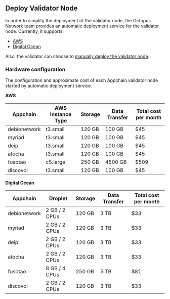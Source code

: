 ## Deploy Validator Node

In order to simplify the deployment of the validator node, the Octopus Network team provides an automatic deployment service for the validator node. Currently, it supports:

* [AWS](./validator-deploy-aws.md)
* [Digital Ocean](./validator-deploy-do.md)

Also, the validator can choose to [manually deploy the validator node](./validator-deploy-manually.md).

### Hardware configuration

The configuration and approximate cost of each Appchain validator node started by automatic deployment service.

**AWS**

| Appchain | AWS Instance Type  | Storage | Data Transfer | Total cost per month |
|------|------|------|------|------|
| debionetwork | t3.small  | 120 GB | 100 GB | $45 |
| myriad | t3.small  | 120 GB | 100 GB | $45 |
| deip | t3.small  | 120 GB | 100 GB | $45 |
| atocha | t3.small  | 120 GB | 100 GB | $45 |
| fusotao | c5.large  | 250 GB | 4500 GB | $509 |
| discovol | t3.small  | 120 GB | 100 GB | $45 |

**Digital Ocean**

| Appchain | Droplet  | Storage | Data Transfer | Total cost per month |
|------|------|------|------|------|
| debionetwork | 2 GB / 2 CPUs | 120 GB | 3 TB | $33 |
| myriad | 2 GB / 2 CPUs | 120 GB | 3 TB | $33 |
| deip | 2 GB / 2 CPUs | 120 GB | 3 TB | $33 |
| atocha | 2 GB / 2 CPUs | 120 GB | 3 TB | $33 |
| fusotao | 8 GB / 4 CPUs  | 250 GB | 5 TB | $81 |
| discovol | 2 GB / 2 CPUs | 120 GB | 3 TB | $33 |
